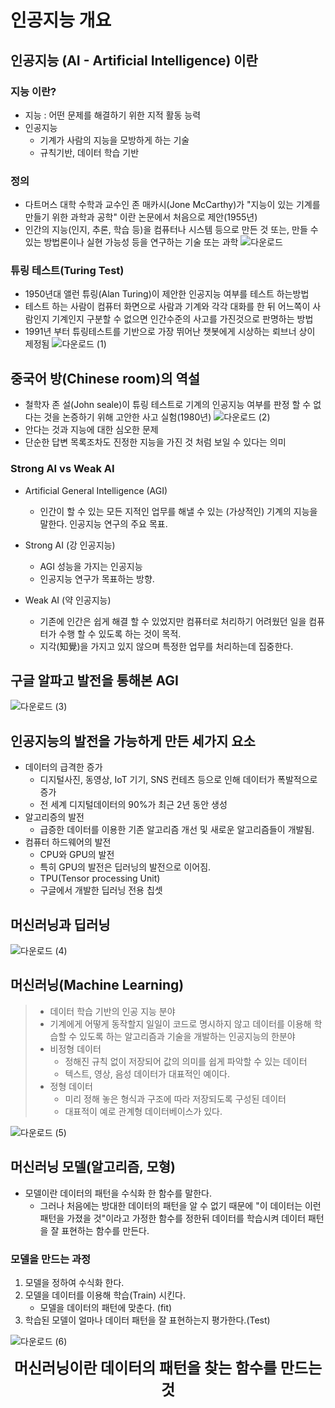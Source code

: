 # 인공지능 개요
## 인공지능 (AI - Artificial Intelligence) 이란
### 지능 이란?
- 지능 : 어떤 문제를 해결하기 위한 지적 활동 능력
- 인공지능 
    - 기계가 사람의 지능을 모방하게 하는 기술
    - 규칙기반, 데이터 학습 기반

### 정의
- 다트머스 대학 수학과 교수인 존 매카시(Jone McCarthy)가 "지능이 있는 기계를 만들기 위한 과학과 공학" 이란 논문에서 처음으로 제안(1955년)
- 인간의 지능(인지, 추론, 학습 등)을 컴퓨터나 시스템 등으로 만든 것 또는, 만들 수 있는 방법론이나 실현 가능성 등을 연구하는 기술 또는 과학
![다운로드](https://user-images.githubusercontent.com/85244654/141277189-0fac90cd-5cc8-466d-b7b0-69fba895cbc3.png)
### 튜링 테스트(Turing Test)
- 1950년대 앨런 튜링(Alan Turing)이 제안한 인공지능 여부를 테스트 하는방법
- 테스트 하는 사람이 컴퓨터 화면으로 사람과 기계와 각각 대화를 한 뒤 어느쪽이 사람인지 기계인지 구분할 수 없으면 인간수준의 사고를 가진것으로 판명하는 방법
- 1991년 부터 튜링테스트를 기반으로 가장 뛰어난 챗봇에게 시상하는 뢰브너 상이 제정됨
![다운로드 (1)](https://user-images.githubusercontent.com/85244654/141277655-84915aa9-40f1-48df-b808-d1e11d8d604d.png)
## 중국어 방(Chinese room)의 역설
- 철학자 존 설(John seale)이 튜링 테스트로 기계의 인공지능 여부를 판정 할 수 없다는 것을 논증하기 위해 고안한 사고 실험(1980년)
![다운로드 (2)](https://user-images.githubusercontent.com/85244654/141277918-cb1d102e-5a16-4b08-81ec-b83f17532960.png)
- 안다는 것과 지능에 대한 심오한 문제
- 단순한 답변 목록조차도 진정한 지능을 가진 것 처럼 보일 수 있다는 의미
### Strong AI vs Weak AI
- Artificial General Intelligence (AGI)
  - 인간이 할 수 있는 모든 지적인 업무를 해낼 수 있는 (가상적인) 기계의 지능을 말한다. 인공지능 연구의 주요 목표.

- Strong AI (강 인공지능)
  - AGI 성능을 가지는 인공지능
  - 인공지능 연구가 목표하는 방향.
- Weak AI (약 인공지능)
  - 기존에 인간은 쉽게 해결 할 수 있었지만 컴퓨터로 처리하기 어려웠던 일을 컴퓨터가 수행 할 수 있도록 하는 것이 목적.
  - 지각(知覺)을 가지고 있지 않으며 특정한 업무를 처리하는데 집중한다.

## 구글 알파고 발전을 통해본 AGI
![다운로드 (3)](https://user-images.githubusercontent.com/85244654/141279288-c6f8d27f-d01b-4609-944d-57cc4f097870.png)
## 인공지능의 발전을 가능하게 만든 세가지 요소
- 데이터의 급격한 증가
  - 디지털사진, 동영상, IoT 기기, SNS 컨테츠 등으로 인해 데이터가 폭발적으로 증가
  - 전 세계 디지털데이터의 90%가 최근 2년 동안 생성
- 알고리증의 발전  
  - 급증한 데이터를 이용한 기존 알고리즘 개선 및 새로운 알고리즘들이 개발됨.
- 컴퓨터 하드웨어의 발전
  - CPU와 GPU의 발전
  - 특히 GPU의 발전은 딥러닝의 발전으로 이어짐.
  - TPU(Tensor processing Unit)
  - 구글에서 개발한 딥러닝 전용 칩셋
## 머신러닝과 딥러닝
![다운로드 (4)](https://user-images.githubusercontent.com/85244654/141280150-3839f083-f7ce-447c-9f60-9d2a4f4e2a35.png)
## 머신러닝(Machine Learning)
> - 데이터 학습 기반의 인공 지능 분야
> - 기계에게 어떻게 동작할지 일일이 코드로 명시하지 않고 데이터를 이용해 학습할 수 있도록 하는 알고리즘과 기술을 개발하는 인공지능의 한분야
>  - 비정형 데이터
>    - 정해진 규칙 없이 저장되어 값의 의미를 쉽게 파악할 수 있는 데이터
>    - 텍스트, 영상, 음성 데이터가 대표적인 예이다.
>  - 정형 데이터
>      - 미리 정해 놓은 형식과 구조에 따라 저장되도록 구성된 데이터
>      - 대표적이 예로 관계형 데이터베이스가 있다.

![다운로드 (5)](https://user-images.githubusercontent.com/85244654/141280546-e4baa706-83fc-4ef3-a30c-ec9103392684.png)

## 머신러닝 모델(알고리즘, 모형)
- 모델이란 데이터의 패턴을 수식화 한 함수를 말한다.
    - 그러나 처음에는 방대한 데이터의 패턴을 알 수 없기 때문에 "이 데이터는 이런 패턴을 가졌을 것"이라고 가정한 함수를 정한뒤 데이터를 학습시켜 데이터 패턴을 잘 표현하는 함수를 만든다.


    
### 모델을 만드는 과정
1. 모델을 정하여 수식화 한다. 
2. 모델을 데이터를 이용해 학습(Train) 시킨다. 
    - 모델을 데이터의 패턴에 맞춘다. (fit)
3. 학습된 모델이 얼마나 데이터 패턴을 잘 표현하는지 평가한다.(Test)

![다운로드 (6)](https://user-images.githubusercontent.com/85244654/141280559-16e06ace-1d11-470a-9b76-7bbf66520929.png)

<center><font size=5><b> 머신러닝이란 데이터의 패턴을 찾는 함수를 만드는 것</b></font></center>

